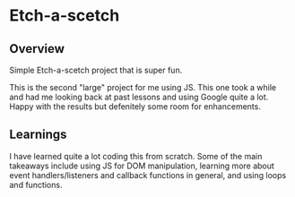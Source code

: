 # Etch-a-scetch

## Overview 
Simple Etch-a-scetch project that is super fun.

This is the second "large" project for me using JS. This one took a while and had me looking back at past lessons and using Google quite a lot. Happy with the results but defenitely some room for enhancements.

## Learnings
I have learned quite a lot coding this from scratch. Some of the main takeaways include using JS for DOM manipulation, learning more about event handlers/listeners and callback functions in general, and using loops and functions.
